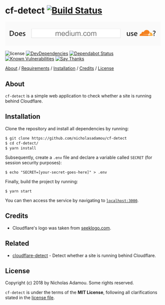 # cf-detect [![Build Status](https://travis-ci.org/nicholasadamou/cf-detect.svg?branch=master)](https://travis-ci.org/nicholasadamou/cf-detect)

![project preview](cf-detect.png)

![license](https://img.shields.io/apm/l/vim-mode.svg)
[![DevDependencies](https://img.shields.io/david/dev/nicholasadamou/cf-detect.svg?style=flat-square)](https://david-dm.org/nicholasadamou/cf-detect#info=devDependencies)
[![Dependabot Status](https://api.dependabot.com/badges/status?host=github&repo=nicholasadamou/cf-detect)](https://dependabot.com)
[![Known Vulnerabilities](https://snyk.io/test/github/nicholasadamou/cf-detect/badge.svg?targetFile=package.json)](https://snyk.io/test/github/nicholasadamou/cf-detect?targetFile=package.json)
[![Say Thanks](https://img.shields.io/badge/say-thanks-ff69b4.svg)](https://saythanks.io/to/NicholasAdamou)

[About](#about) / [Requirements](#requirements) / [Installation](#installation) / [Credits](#credits) / [License](#license)

## About
`cf-detect` is a simple web application to check whether a site is running behind Cloudflare. 

## Installation

Clone the repository and install all dependencies by running:

```
$ git clone https://github.com/nicholasadamou/cf-detect 
$ cd cf-detect/ 
$ yarn install
```

Subsequently, create a `.env` file and declare a variable called `SECRET` (for session security purposes):

```
$ echo "SECRET=[your-secret-goes-here]" > .env
```

Finally, build the project by running:

```
$ yarn start
```

You can then access the service by navigating to [`localhost:3000`](http://localhost:3000/).

## Credits
- Cloudflare's logo was taken from [seeklogo.com](https://seeklogo.com/vector-logo/294312/cloudflare).

## Related

- [cloudflare-detect](https://github.com/k4m4/cloudflare-detect) - Detect whether a site is running behind Cloudflare.

## License

Copyright (c) 2018 by Nicholas Adamou. Some rights reserved.

`cf-detect` is under the terms of the **MIT License**, following all clarifications stated in the [license file](license.md).
